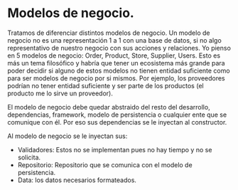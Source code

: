 # Modelos de negocio.

Tratamos de diferenciar distintos modelos de negocio. Un modelo de negocio no es una representación 1 a 1 con una base de datos, si no algo representativo de nuestro negocio con sus acciones y relaciones.
Yo pienso en 5 modelos de negocio: Order, Product, Store, Supplier, Users. Esto es más un tema filosófico y habría que tener un ecosistema más grande para poder decidir si alguno de estos modelos no tienen entidad suficiente como para ser modelos de negocio por si mismos. Por ejemplo, los proveedores podrían no tener entidad suficiente y ser parte de los productos (el producto me lo sirve un proveedor).

El modelo de negocio debe quedar abstraido del resto del desarrollo, dependencias, framework, modelo de persistencia o cualquier ente que se comunique con él.
Por eso sus dependencias se le inyectan al constructor. 

Al modelo de negocio se le inyectan sus:
- Validadores: Estos no se implementan pues no hay tiempo y no se solicita.
- Repositorio: Repositorio que se comunica con el modelo de persistencia.
- Data: los datos necesarios formateados.